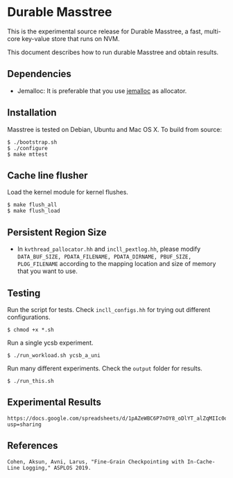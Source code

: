 # Durable Masstree #

This is the experimental source release for Durable Masstree, a fast, multi-core key-value store that runs on NVM. 

This document describes how to run durable Masstree and obtain results.

## Dependencies ##
* Jemalloc: It is preferable that you use [jemalloc](https://samiux.blogspot.com/2017/02/howto-optimize-ubuntu-1604-lts-and-kali.html) as allocator.

## Installation ##

Masstree is tested on Debian, Ubuntu and Mac OS X. To build from
source:

    $ ./bootstrap.sh
    $ ./configure
    $ make mttest
    
## Cache line flusher ##

Load the kernel module for kernel flushes.

    $ make flush_all
    $ make flush_load
    
## Persistent Region Size ##
* In `kvthread_pallocator.hh` and `incll_pextlog.hh`, please modify `DATA_BUF_SIZE, PDATA_FILENAME, PDATA_DIRNAME, PBUF_SIZE, PLOG_FILENAME` according to the mapping location and size of memory that you want to use.

## Testing ##
Run the script for tests. Check `incll_configs.hh` for trying out different configurations.


	$ chmod +x *.sh

Run a single ycsb experiment.

	$ ./run_workload.sh ycsb_a_uni

Run many different experiments. Check the `output` folder for results.

	$ ./run_this.sh

## Experimental Results ##
	
	https://docs.google.com/spreadsheets/d/1pAZeWBC6P7nOY8_oDlYT_alZqMIIc0of9fWGUjBmW8U/edit?usp=sharing

## References ##

	Cohen, Aksun, Avni, Larus, "Fine-Grain Checkpointing with In-Cache-Line Logging," ASPLOS 2019.